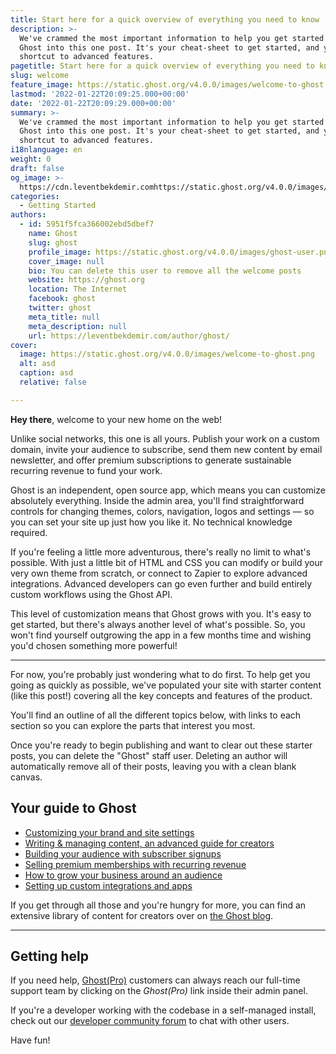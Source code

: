 ```yaml
---
title: Start here for a quick overview of everything you need to know
description: >-
  We've crammed the most important information to help you get started with
  Ghost into this one post. It's your cheat-sheet to get started, and your
  shortcut to advanced features.
pagetitle: Start here for a quick overview of everything you need to know
slug: welcome
feature_image: https://static.ghost.org/v4.0.0/images/welcome-to-ghost.png
lastmod: '2022-01-22T20:09:25.000+00:00'
date: '2022-01-22T20:09:29.000+00:00'
summary: >-
  We've crammed the most important information to help you get started with
  Ghost into this one post. It's your cheat-sheet to get started, and your
  shortcut to advanced features.
i18nlanguage: en
weight: 0
draft: false
og_image: >-
  https://cdn.leventbekdemir.comhttps://static.ghost.org/v4.0.0/images/welcome-to-ghost.png
categories:
  - Getting Started
authors:
  - id: 5951f5fca366002ebd5dbef7
    name: Ghost
    slug: ghost
    profile_image: https://static.ghost.org/v4.0.0/images/ghost-user.png
    cover_image: null
    bio: You can delete this user to remove all the welcome posts
    website: https://ghost.org
    location: The Internet
    facebook: ghost
    twitter: ghost
    meta_title: null
    meta_description: null
    url: https://leventbekdemir.com/author/ghost/
cover:
  image: https://static.ghost.org/v4.0.0/images/welcome-to-ghost.png
  alt: asd
  caption: asd
  relative: false

---
```

<p><strong>Hey there</strong>, welcome to your new home on the web! </p><p>Unlike social networks, this one is all yours. Publish your work on a custom domain, invite your audience to subscribe, send them new content by email newsletter, and offer premium subscriptions to generate sustainable recurring revenue to fund your work. </p><p>Ghost is an independent, open source app, which means you can customize absolutely everything. Inside the admin area, you'll find straightforward controls for changing themes, colors, navigation, logos and settings — so you can set your site up just how you like it. No technical knowledge required.</p><p>If you're feeling a little more adventurous, there's really no limit to what's possible. With just a little bit of HTML and CSS you can modify or build your very own theme from scratch, or connect to Zapier to explore advanced integrations. Advanced developers can go even further and build entirely custom workflows using the Ghost API.</p><p>This level of customization means that Ghost grows with you. It's easy to get started, but there's always another level of what's possible. So, you won't find yourself outgrowing the app in a few months time and wishing you'd chosen something more powerful!</p><hr><p>For now, you're probably just wondering what to do first. To help get you going as quickly as possible, we've populated your site with starter content (like this post!) covering all the key concepts and features of the product.</p><p>You'll find an outline of all the different topics below, with links to each section so you can explore the parts that interest you most.</p><p>Once you're ready to begin publishing and want to clear out these starter posts, you can delete the "Ghost" staff user. Deleting an author will automatically remove all of their posts, leaving you with a clean blank canvas.</p><h2 id="your-guide-to-ghost">Your guide to Ghost</h2><ul><li><a href="https://leventbekdemir.com/welcome/__GHOST_URL__/design/">Customizing your brand and site settings</a></li><li><a href="https://leventbekdemir.com/welcome/__GHOST_URL__/write/">Writing &amp; managing content, an advanced guide for creators</a></li><li><a href="https://leventbekdemir.com/welcome/__GHOST_URL__/portal/">Building your audience with subscriber signups</a></li><li><a href="https://leventbekdemir.com/welcome/__GHOST_URL__/sell/">Selling premium memberships with recurring revenue</a></li><li><a href="https://leventbekdemir.com/welcome/__GHOST_URL__/grow/">How to grow your business around an audience</a></li><li><a href="https://leventbekdemir.com/welcome/__GHOST_URL__/integrations/">Setting up custom integrations and apps</a></li></ul><p>If you get through all those and you're hungry for more, you can find an extensive library of content for creators over on <a href="https://ghost.org/blog/">the Ghost blog</a>.</p><hr><h2 id="getting-help">Getting help</h2><p>If you need help, <a href="https://ghost.org/pricing/">Ghost(Pro)</a> customers can always reach our full-time support team by clicking on the <em>Ghost(Pro)</em> link inside their admin panel.</p><p>If you're a developer working with the codebase in a self-managed install, check out our <a href="https://forum.ghost.org">developer community forum</a> to chat with other users.</p><p>Have fun!</p>
